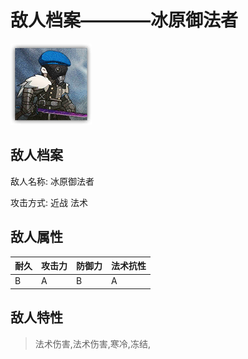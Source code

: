 # 敌人档案————冰原御法者

![冰原御法者](./eneIcons/冰原御法者.png)

## 敌人档案

敌人名称: 冰原御法者

攻击方式: 近战 法术

## 敌人属性

| 耐久      | 攻击力  | 防御力 | 法术抗性 |
|---------|------|-----|------|
| B | A | B | A |

## 敌人特性
> 法术伤害,法术伤害,寒冷,冻结,
